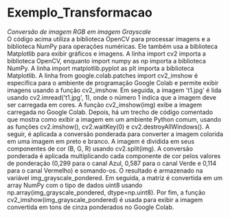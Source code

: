 # Exemplo_Transformacao

*Conversão de imagem RGB em imagem Grayscale*<br>
O código acima utiliza a biblioteca OpenCV para processar imagens e a biblioteca NumPy para operações numéricas. Ele também usa a biblioteca Matplotlib para exibir gráficos e imagens.
A linha import cv2 importa a biblioteca OpenCV, enquanto import numpy as np importa a biblioteca NumPy. A linha import matplotlib.pyplot as plt importa a biblioteca Matplotlib.
A linha from google.colab.patches import cv2_imshow é específica para o ambiente de programação Google Colab e permite exibir imagens usando a função cv2_imshow.
Em seguida, a imagem 't1.jpg' é lida usando cv2.imread('t1.jpg', 1), onde o número 1 indica que a imagem deve ser carregada em cores.
A função cv2_imshow(img) exibe a imagem carregada no Google Colab.
Depois, há um trecho de código comentado que mostra como exibir a imagem em um ambiente Python comum, usando as funções cv2.imshow(), cv2.waitKey(0) e cv2.destroyAllWindows().
A seguir, é aplicada a conversão ponderada para converter a imagem colorida em uma imagem em preto e branco. A imagem é dividida em seus componentes de cor (B, G, R) usando cv2.split(img).
A conversão ponderada é aplicada multiplicando cada componente de cor pelos valores de ponderação (0,299 para o canal Azul, 0,587 para o canal Verde e 0,114 para o canal Vermelho) e somando-os. O resultado é armazenado na variável img_grayscale_pondered.
Em seguida, a matriz é convertida em um array NumPy com o tipo de dados uint8 usando np.array(img_grayscale_pondered, dtype=np.uint8).
Por fim, a função cv2_imshow(img_grayscale_pondered) é usada para exibir a imagem convertida em tons de cinza ponderados no Google Colab.
